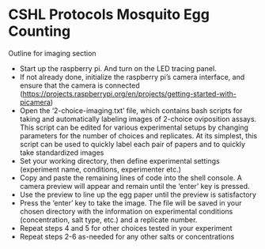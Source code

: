 # CSHL Protocols Mosquito Egg Counting
 
Outline for imaging section

- Start up the raspberry pi. And turn on the LED tracing panel.
- If not already done, initialize the raspberry pi’s camera interface, and ensure that the camera is connected (https://projects.raspberrypi.org/en/projects/getting-started-with-picamera)
- Open the ‘2-choice-imaging.txt’ file, which contains bash scripts for taking and automatically labeling images of 2-choice oviposition assays. This script can be edited for various experimental setups by changing parameters for the number of choices and replicates. At its simplest, this script can be used to quickly label each pair of papers and to quickly take standardized images
- Set your working directory, then define experimental settings (experiment name, conditions, experimenter etc.)
- Copy and paste the remaining lines of code into the shell console. A camera preview will appear and remain until the ‘enter’ key is pressed. 
- Use the preview to line up the egg paper until the preview is satisfactory
- Press the ‘enter’ key to take the image. The file will be saved in your chosen directory with the information on experimental conditions (concentration, salt type, etc.) and a replicate number. 
- Repeat steps 4 and 5 for other choices tested in your experiment
- Repeat steps 2-6 as-needed for any other salts or concentrations

